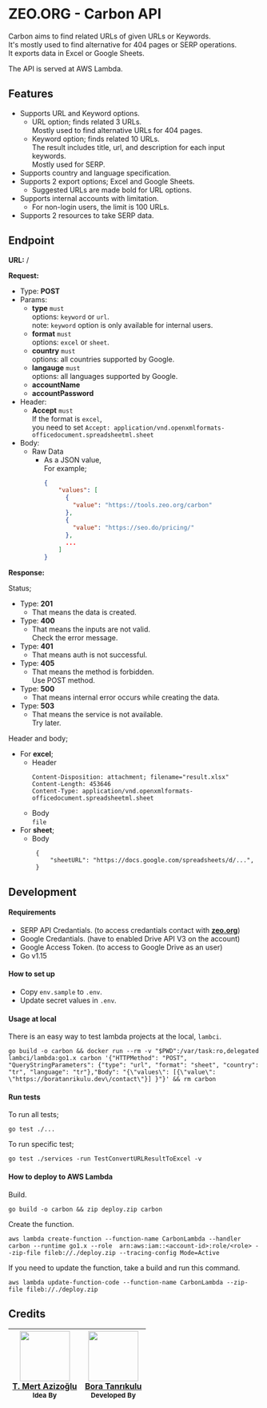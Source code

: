 # ZEO.ORG - Carbon API

Carbon aims to find related URLs of given URLs or Keywords.  
It's mostly used to find alternative for 404 pages or SERP operations.  
It exports data in Excel or Google Sheets.

The API is served at AWS Lambda.

## Features

- Supports URL and Keyword options.
	- URL option; finds related 3 URLs.  
	  Mostly used to find alternative URLs for 404 pages.  
	- Keyword option; finds related 10 URLs.  
	  The result includes title, url, and description for each input keywords.  
	  Mostly used for SERP.  
- Supports country and language specification.  
- Supports 2 export options; Excel and Google Sheets.  
	- Suggested URLs are made bold for URL options.  
- Supports internal accounts with limitation.
	- For non-login users, the limit is 100 URLs.
- Supports 2 resources to take SERP data.

## Endpoint

**URL:** /

**Request:**

- Type: **POST**
- Params: 
	- **type** `must`  
	  options: `keyword` or `url`.  
	  note: `keyword` option is only available for internal users.
	- **format** `must`  
	  options: `excel` or `sheet`.
	- **country** `must`  
	  options: all countries supported by Google. 
	- **langauge** `must`  
	  options: all languages supported by Google.
	- **accountName**  
	- **accountPassword**  
- Header:
	- **Accept**  `must`  
	  If the format is `excel`,  
	  you need to set `Accept: application/vnd.openxmlformats-officedocument.spreadsheetml.sheet`  
- Body:
	- Raw Data  
		- As a JSON value,  
		  For example;
			```json
			{
			    "values": [
			      {
			        "value": "https://tools.zeo.org/carbon"
			      },
			      {
			        "value": "https://seo.do/pricing/"
			      },
			      ...
			    ]
			}
			```

**Response:**

Status;

- Type: **201**
	- That means the data is created.
- Type: **400**
	- That means the inputs are not valid.  
	  Check the error message.
- Type: **401**
	- That means auth is not successful.
- Type: **405**
	- That means the method is forbidden.  
	  Use POST method.
- Type: **500**
	- That means internal error occurs while creating the data.
- Type: **503**
	- That means the service is not available.  
	  Try later.

Header and body;

- For **excel**;
	- Header  
		```
		Content-Disposition: attachment; filename="result.xlsx"
		Content-Length: 453646
		Content-Type: application/vnd.openxmlformats-officedocument.spreadsheetml.sheet
		```
	- Body  
		`file`
- For **sheet**;  
	- Body  
		```
		 {
		     "sheetURL": "https://docs.google.com/spreadsheets/d/...",
		 }
		```

## Development

#### Requirements

- SERP API Credantials. (to access credantials contact with [**zeo.org**](https://zeo.org/contact-us/))
- Google Credantials. (have to enabled Drive API V3 on the account)
- Google Access Token. (to access to Google Drive as an user)
- Go v1.15

#### How to set up

- Copy `env.sample` to `.env`.  
- Update secret values in `.env`.

#### Usage at local

There is an easy way to test lambda projects at the local, `lambci`.

```shell
go build -o carbon && docker run --rm -v "$PWD":/var/task:ro,delegated lambci/lambda:go1.x carbon '{"HTTPMethod": "POST", "QueryStringParameters": {"type": "url", "format": "sheet", "country": "tr", "language": "tr"},"Body": "{\"values\": [{\"value\": \"https://boratanrikulu.dev\/contact\"}] }"}' && rm carbon
```

#### Run tests

To run all tests;
```shell
go test ./...
```

To run specific test;
```shell
go test ./services -run TestConvertURLResultToExcel -v 
```

#### How to deploy to AWS Lambda

Build.
```shell
go build -o carbon && zip deploy.zip carbon
```

Create the function.
```shell
aws lambda create-function --function-name CarbonLambda --handler carbon --runtime go1.x --role  arn:aws:iam::<account-id>:role/<role> --zip-file fileb://./deploy.zip --tracing-config Mode=Active
```

If you need to update the function, take a build and run this command.
```shell
aws lambda update-function-code --function-name CarbonLambda --zip-file fileb://./deploy.zip
```

## Credits

| [<img src="https://pbs.twimg.com/profile_images/935883931416657920/8HBYzvY7_400x400.jpg" width="100px;"/>](https://twitter.com/mertazizoglu) <br/> [T. Mert Azizoğlu](https://twitter.com/mertazizoglu)<br/><sub>Idea By</sub><br/> | [<img src="https://avatars3.githubusercontent.com/u/20258973?s=460&u=3147c97360ef8b5d64ef26c77077e1926a686356&v=4" width="100px;"/>](https://github.com/boratanrikulu) <br/>[Bora Tanrıkulu](https://github.com/boratanrikulu)<br/><sub>Developed By</sub><br/> |  
| - | - |

